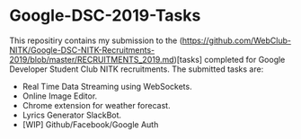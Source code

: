 # Google-DSC-2019-Tasks
This repositiry contains my submission to the (https://github.com/WebClub-NITK/Google-DSC-NITK-Recruitments-2019/blob/master/RECRUITMENTS_2019.md)[tasks] completed for Google Developer Student Club NITK recruitments.
The submitted tasks are:
- Real Time Data Streaming using WebSockets.
- Online Image Editor.
- Chrome extension for weather forecast.
- Lyrics Generator SlackBot.
- [WIP] Github/Facebook/Google Auth
